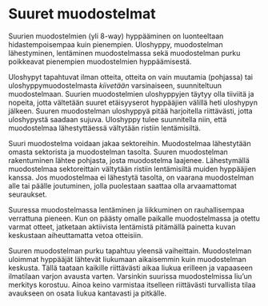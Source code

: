 # Suuret muodostelmat

Suurien muodostelmien (yli 8-way) hyppääminen on luonteeltaan
hidastempoisempaa kuin pienempien. Uloshyppy, muodostelman lähestyminen,
lentäminen muodostelmassa sekä muodostelman purku poikkeavat pienempien
muodostelmien hyppäämisestä.

Uloshypyt tapahtuvat ilman otteita, otteita on vain muutamia (pohjassa)
tai uloshyppymuodostelmasta *kiivetään* varsinaiseen, suunniteltuun
muodostelmaan. Suurien muodostelmien uloshyppyjen täytyy olla tiiviitä
ja nopeita, jotta vältetään suuret etäisyyserot hyppääjien välillä heti
uloshypyn jälkeen. Suuren muodostelman uloshyppyä pitää harjoitella
riittävästi, jotta uloshypystä saadaan sujuva. Uloshyppy tulee
suunnitella niin, että muodostelmaa lähestyttäessä vältytään ristiin
lentämisiltä.

Suuri muodostelma voidaan jakaa sektoreihin. Muodostelmaa lähestytään
omasta sektorista ja muodostelman tasolta. Suuren muodostelman
rakentuminen lähtee pohjasta, josta muodostelma laajenee. Lähestymällä
muodostelmaa sektoreittain vältytään ristiin lentämisiltä muiden
hyppääjien kanssa. Jos muodostelmaa ei lähestytä tasolta, on vaarana
muodostelman alle tai päälle joutuminen, jolla puolestaan saattaa olla
arvaamattomat seuraukset.

Suuressa muodostelmassa lentäminen ja liikkuminen on rauhallisempaa
verrattuna pieneen. Kun on päästy omalle paikalle muodostelmassa ja
otettu varmat otteet, jatketaan aktiivista lentämistä pitämällä painetta
kuvan keskustaan aiheuttamatta vetoa otteisiin.

Suuren muodostelman purku tapahtuu yleensä vaiheittain. Muodostelman
uloimmat hyppääjät lähtevät liukumaan aikaisemmin kuin muodostelman
keskusta. Tällä taataan kaikille riittävästi aikaa liukua erilleen ja
vapaaseen ilmatilaan varjon avausta varten. Varsinkin suurissa
muodostelmissa liu’un merkitys korostuu. Ainoa keino varmistaa itselleen
riittävästi turvallista tilaa avaukseen on osata liukua kantavasti ja
pitkälle.
